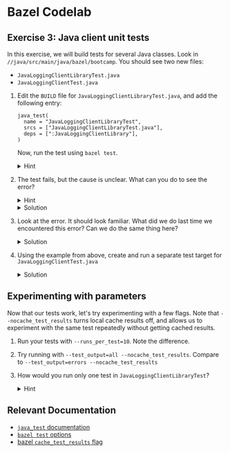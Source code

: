# Bazel Codelab

## Exercise 3: Java client unit tests

In this exercise, we will build tests for several Java classes. Look in `//java/src/main/java/bazel/bootcamp`. You should see two new files:
* `JavaLoggingClientLibraryTest.java`
* `JavaLoggingClientTest.java`

1.  Edit the `BUILD` file for `JavaLoggingClientLibraryTest.java`, and add the following entry:
    ```
    java_test(
      name = "JavaLoggingClientLibraryTest",
      srcs = ["JavaLoggingClientLibraryTest.java"],
      deps = [":JavaLoggingClientLibrary"],
    )
    ```
    Now, run the test using `bazel test`.
    <details>
      <summary>Hint</summary>

      ```
      bazel test //java/src/main/java/bazel/bootcamp:JavaLoggingClientLibraryTest
      ```
    </details>
1.  The test fails, but the cause is unclear. What can you do to see the error?
    <details>
      <summary>Hint</summary>

      Is there a `--test_output` option that can help?
    </details>

    <details>
      <summary>Solution</summary>

    Run the test again with `--test_output=errors`, to see the actual error.
    ```
    bazel test //java/src/main/java/bazel/bootcamp:JavaLoggingClientLibraryTest --test_output=errors
    ```
    </details>

1.  Look at the error. It should look familiar. What did we do last time we encountered this error? Can we do the same thing here?
    <details>
      <summary>Solution</summary>

      Add the following `runtime_dep` to your `JavaLoggingClientLibraryTest` target.
      ```
      runtime_deps = ["@io_grpc_grpc_java//netty"],
      ``` 
    </details>
1.  Using the example from above, create and run a separate test target for `JavaLoggingClientTest.java`
    <details>
      <summary>Solution</summary>

      Add the following to your Java `BUILD` file:
    ```
    java_test(
      name = "JavaLoggingClientTest",
      srcs = ["JavaLoggingClientTest.java"],
      deps = [":JavaLoggingClient"],
    )
    ```
    Run this command to test:
    ```
    bazel test //java/src/main/java/bazel/bootcamp:JavaLoggingClientTest
    ```
    </details>

## Experimenting with parameters
Now that our tests work, let's try experimenting with a few flags. Note that `--nocache_test_results` turns local cache results off, and allows us to experiment with the same test repeatedly without getting cached results.

1. Run your tests with `--runs_per_test=10`. Note the difference.
1. Try running with `--test_output=all --nocache_test_results`. Compare to `--test_output=errors --nocache_test_results`
1. How would you run only one test in `JavaLoggingClientLibraryTest`?
   <details>
      <summary>Hint</summary>

      ```
      bazel test //java/src/main/java/bazel/bootcamp:JavaLoggingClientLibraryTest --test_filter=testHello --nocache_test_results --test_output=all
      ```
    </details>

## Relevant Documentation
- [`java_test` documentation](https://docs.bazel.build/versions/master/be/java.html#java_test)
- [`bazel test` options](https://bazel.build/docs/user-manual#bazel-test-options)
- [bazel `cache_test_results` flag](https://bazel.build/docs/user-manual#cache-test-results)
